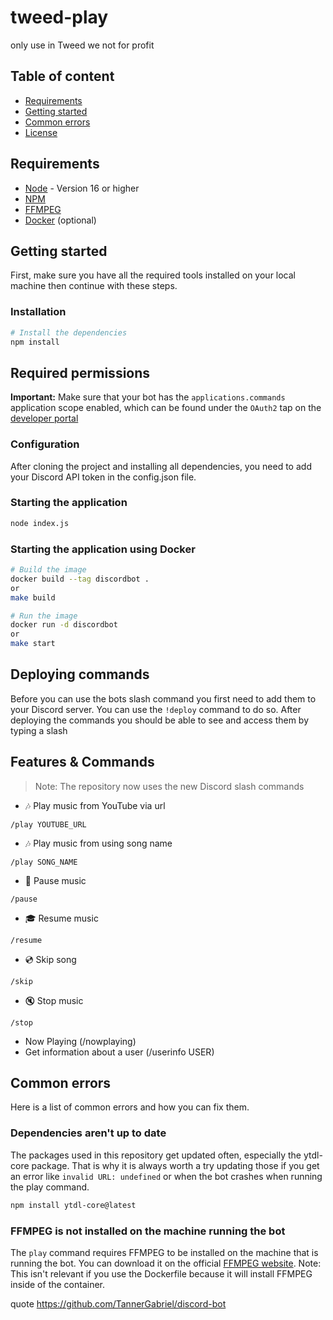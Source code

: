 # tweed-play

only use in Tweed we not for profit

## Table of content

- [Requirements](#requirements)
- [Getting started](#getting-started)
- [Common errors](#common-errors)
- [License](#license)

## Requirements

- [Node](https://nodejs.org/en/) - Version 16 or higher
- [NPM](https://www.npmjs.com/)
- [FFMPEG](https://www.ffmpeg.org/)
- [Docker](https://www.docker.com/) (optional)

## Getting started

First, make sure you have all the required tools installed on your local machine then continue with these steps.

### Installation

```bash
# Install the dependencies
npm install
```

## Required permissions

**Important:** Make sure that your bot has the `applications.commands` application scope enabled, which can be found under the `OAuth2` tap on the [developer portal](https://discord.com/developers/applications/)

### Configuration

After cloning the project and installing all dependencies, you need to add your Discord API token in the config.json file.

### Starting the application

```bash
node index.js
```

### Starting the application using Docker

```bash
# Build the image
docker build --tag discordbot .
or
make build

# Run the image
docker run -d discordbot
or
make start
```

## Deploying commands

Before you can use the bots slash command you first need to add them to your Discord server. You can use the `!deploy` command to do so.
After deploying the commands you should be able to see and access them by typing a slash

## Features & Commands

> Note: The repository now uses the new Discord slash commands

- 🎶 Play music from YouTube via url

`/play YOUTUBE_URL`

- 🎶 Play music from using song name

`/play SONG_NAME`

- 📃 Pause music

`/pause`

- 🎓 Resume music

`/resume`

- 💿 Skip song

`/skip`

- 🔇 Stop music

`/stop`

- Now Playing (/nowplaying)
- Get information about a user (/userinfo USER)

## Common errors

Here is a list of common errors and how you can fix them.

### Dependencies aren't up to date

The packages used in this repository get updated often, especially the ytdl-core package. That is why it is always worth a try updating those if you get an error like `invalid URL: undefined` or when the bot crashes when running the play command.

```bash
npm install ytdl-core@latest
```

### FFMPEG is not installed on the machine running the bot

The `play` command requires FFMPEG to be installed on the machine that is running the bot. You can download it on the official [FFMPEG website](https://www.ffmpeg.org/). Note: This isn't relevant if you use the Dockerfile because it will install FFMPEG inside of the container.

quote https://github.com/TannerGabriel/discord-bot

